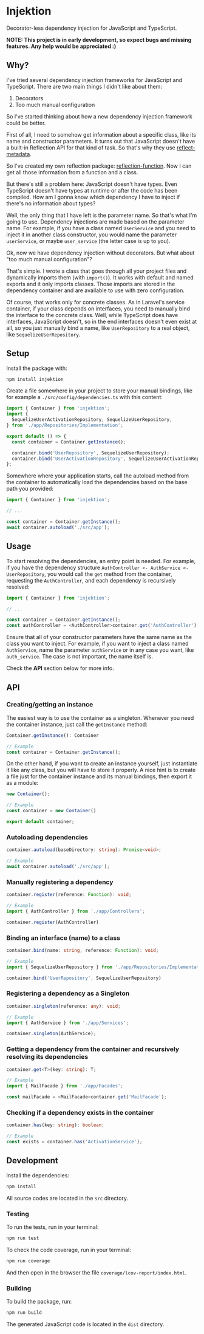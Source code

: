# Injektion

Decorator-less dependency injection for JavaScript and TypeScript.

**NOTE: This project is in early development, so expect bugs and missing features. Any help would be appreciated :)**

## Why?

I've tried several dependency injection frameworks for JavaScript and TypeScript. There are two main things I didn't like about them:

1. Decorators
2. Too much manual configuration

So I've started thinking about how a new dependency injection framework could be better.

First of all, I need to somehow get information about a specific class, like its name and constructor parameters. It turns out that JavaScript doesn't have a built-in Reflection API for that kind of task. So that's why they use [reflect-metadata](https://github.com/rbuckton/reflect-metadata).

So I've created my own reflection package: [reflection-function](https://github.com/andresilva-cc/reflection-function). Now I can get all those information from a function and a class.

But there's still a problem here: JavaScript doesn't have types. Even TypeScript doesn't have types at runtime or after the code has been compiled. How am I gonna know which dependency I have to inject if there's no information about types?

Well, the only thing that I have left is the parameter name. So that's what I'm going to use. Dependency injections are made based on the parameter name. For example, if you have a class named `UserService` and you need to inject it in another class constructor, you would name the parameter `userService`, or maybe `user_service` (the letter case is up to you).

Ok, now we have dependency injection without decorators. But what about "too much manual configuration"?

That's simple. I wrote a class that goes through all your project files and dynamically imports them (with `import()`). It works with default and named exports and it only imports classes. Those imports are stored in the dependency container and are available to use with zero configuration.

Of course, that works only for concrete classes. As in Laravel's service container, if your class depends on interfaces, you need to manually bind the interface to the concrete class. Well, while TypeScript does have interfaces, JavaScript doesn't, so in the end interfaces doesn't even exist at all, so you just manually bind a name, like `UserRepository` to a real object, like `SequelizeUserRepository`.

## Setup

Install the package with: 

```bash
npm install injektion
```

Create a file somewhere in your project to store your manual bindings, like for example a `./src/config/dependencies.ts` with this content:

```typescript
import { Container } from 'injektion';
import {
  SequelizeUserActivationRepository, SequelizeUserRepository,
} from './app/Repositories/Implementation';

export default () => {
  const container = Container.getInstance();

  container.bind('UserRepository', SequelizeUserRepository);
  container.bind('UserActivationRepository', SequelizeUserActivationRepository);
};
```

Somewhere where your application starts, call the autoload method from the container to automatically load the dependencies based on the base path you provided:

```typescript
import { Container } from 'injektion';

// ...

const container = Container.getInstance();
await container.autoload('./src/app');
```

## Usage

To start resolving the dependencies, an entry point is needed. For example, if you have the dependency structure `AuthController <- AuthService <- UserRepository`, you would call the `get` method from the container, requesting the `AuthController`, and each dependency is recursively resolved:

```typescript
import { Container } from 'injektion';

// ...

const container = Container.getInstance();
const authController = <AuthController>container.get('AuthController');
```

Ensure that all of your constructor parameters have the same name as the class you want to inject. For example, if you want to inject a class named `AuthService`, name the parameter `authService` or in any case you want, like `auth_service`. The case is not important, the name itself is.

Check the **API** section below for more info.

## API

### Creating/getting an instance

The easiest way is to use the container as a singleton. Whenever you need the container instance, just call the `getInstance` method:

```typescript
Container.getInstance(): Container

// Example
const container = Container.getInstance();
```

On the other hand, if you want to create an instance yourself, just instantiate it like any class, but you will have to store it properly. A nice hint is to create a file just for the container instance and its manual bindings, then export it as a module:

```typescript
new Container();

// Example
const container = new Container()

export default container;
```

### Autoloading dependencies

```typescript
container.autoload(baseDirectory: string): Promise<void>;

// Example
await container.autoload('./src/app');
```

### Manually registering a dependency

```typescript
container.register(reference: Function): void;

// Example
import { AuthController } from './app/Controllers';

container.register(AuthController)
```

### Binding an interface (name) to a class

```typescript
container.bind(name: string, reference: Function): void;

// Example
import { SequelizeUserRepository } from './app/Repositories/Implementation';

container.bind('UserRepository', SequelizeUserRepository)
```

### Registering a dependency as a Singleton

```typescript
container.singleton(reference: any): void;

// Example
import { AuthService } from './app/Services';

container.singleton(AuthService);
```

### Getting a dependency from the container and recursively resolving its dependencies

```typescript
container.get<T>(key: string): T;

// Example
import { MailFacade } from './app/Facades';

const mailFacade = <MailFacade>container.get('MailFacade');
```

### Checking if a dependency exists in the container

```typescript
container.has(key: string): boolean;

// Example
const exists = container.has('ActivationService');
```

## Development

Install the dependencies:

```bash
npm install
```

All source codes are located in the `src` directory.

### Testing

To run the tests, run in your terminal:

```bash
npm run test
```

To check the code coverage, run in your terminal:

```bash
npm run coverage
```

And then open in the browser the file `coverage/lcov-report/index.html`.

### Building

To build the package, run:

```bash
npm run build
```

The generated JavaScript code is located in the `dist` directory.



